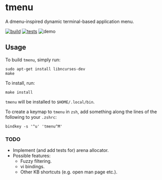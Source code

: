 # tmenu
A dmenu-inspired dynamic terminal-based application menu.

[![build](https://github.com/deforde/tmenu/actions/workflows/build.yml/badge.svg)](https://github.com/deforde/tmenu/actions/workflows/build.yml)
[![tests](https://github.com/deforde/tmenu/actions/workflows/test.yml/badge.svg)](https://github.com/deforde/tmenu/actions/workflows/test.yml)
![demo](https://user-images.githubusercontent.com/7503504/208658056-fa7e3ad5-4ecb-4301-bc17-9063a7a94c82.gif)


## Usage
To build `tmenu`, simply run:
```
sudo apt-get install libncurses-dev
make
```
To install, run:
```
make install
```
`tmenu` will be installed to `$HOME/.local/bin`.

To create a keymap to `tmenu` in `zsh`, add something along the lines of the following to your `.zshrc`:
```
bindkey -s '^u' 'tmenu^M'
```

### TODO
- Implement (and add tests for) arena allocator.
- Possible features:
    - Fuzzy filtering.
    - vi bindings.
    - Other KB shortcuts (e.g. open man page etc.).
